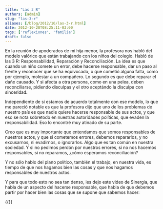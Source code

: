 ```yaml
---
title: "Las 3 R"
authors: [admin]
slug: "las-3-r"
aliases: [/blog/2012/10/las-3-r.html]
date: 2012-10-28T08:25:11-03:00
tags: ['reflexiones', 'familia']
draft: false    
---
```

En la reunión de apoderados de mi hija menor, la profesora nos habló del
modelo valórico que están trabajando con los niños del colegio. Habló de
las 3 R: Responsabilidad, Reparación y Reconciliación. La idea es que
cuando un niño comete un error, debe hacerse responsable, dar un paso al
frente y reconocer que se ha equivocado, o que cometió alguna falta,
como por ejemplo, molestar a un compañero. Lo segundo es que debe
reparar el daño causado. Y si afecta a otra persona, como en una pelea,
deben reconciliarse, pidiendo disculpas y el otro aceptándo la disculpa
con sinceridad.

Independiente de si estamos de acuerdo totalmente con ese modelo, lo que
me pareció notable es que la profesora dijo que uno de los problemas de
nuestro país es que nadie quiere hacerse responsable de sus actos, y que
eso se nota sobretodo en nuestras autoridades políticas, que evaden la
responsabilidad. Eso lo encontré muy atinado de su parte.

Creo que es muy importante que entendamos que somos responsables de
nuestros actos, y que si cometemos errores, debemos repararlos, y no
excusarnos, ni evadirnos, o ignorarlos. Algo que es tan común en nuestra
sociedad. Y si no pedimos perdón por nuestros errores, si no nos hacemos
responsables, si no reparamos, ¿cómo esperamos reconciliación?

Y no sólo hablo del plano político, también el trabajo, en nuestra vida,
es tiempo de que nos hagamos bien las cosas y que nos hagamos
responsables de nuestros actos.

Y para que todo esto no sea tan denso, les dejo este video de Sinergia,
que habla de un aspecto del hacerse responsable, que habla de que
debemos partir por hacer bien las cosas que se supone que sabemos hacer:

{{<youtube ZIvhtlFL7Ok>}}